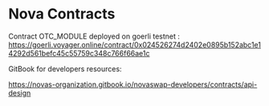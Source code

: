 # Nova Contracts

Contract OTC_MODULE deployed on goerli testnet : 
https://goerli.voyager.online/contract/0x024526274d2402e0895b152abc1e14292d561befc45c55759c348c766f66ae1c

GitBook for developers resources: 

https://novas-organization.gitbook.io/novaswap-developers/contracts/api-design